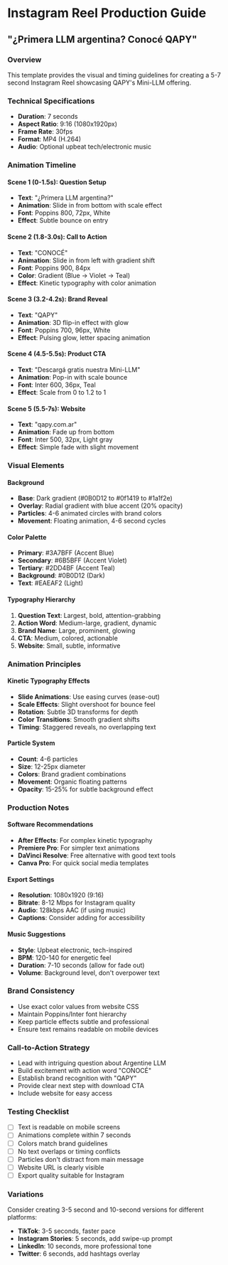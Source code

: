 # Instagram Reel Production Guide
## "¿Primera LLM argentina? Conocé QAPY"

### Overview
This template provides the visual and timing guidelines for creating a 5-7 second Instagram Reel showcasing QAPY's Mini-LLM offering.

### Technical Specifications
- **Duration**: 7 seconds
- **Aspect Ratio**: 9:16 (1080x1920px)
- **Frame Rate**: 30fps
- **Format**: MP4 (H.264)
- **Audio**: Optional upbeat tech/electronic music

### Animation Timeline

#### Scene 1 (0-1.5s): Question Setup
- **Text**: "¿Primera LLM argentina?"
- **Animation**: Slide in from bottom with scale effect
- **Font**: Poppins 800, 72px, White
- **Effect**: Subtle bounce on entry

#### Scene 2 (1.8-3.0s): Call to Action
- **Text**: "CONOCÉ"
- **Animation**: Slide in from left with gradient shift
- **Font**: Poppins 900, 84px
- **Color**: Gradient (Blue → Violet → Teal)
- **Effect**: Kinetic typography with color animation

#### Scene 3 (3.2-4.2s): Brand Reveal
- **Text**: "QAPY"
- **Animation**: 3D flip-in effect with glow
- **Font**: Poppins 700, 96px, White
- **Effect**: Pulsing glow, letter spacing animation

#### Scene 4 (4.5-5.5s): Product CTA
- **Text**: "Descargá gratis nuestra Mini-LLM"
- **Animation**: Pop-in with scale bounce
- **Font**: Inter 600, 36px, Teal
- **Effect**: Scale from 0 to 1.2 to 1

#### Scene 5 (5.5-7s): Website
- **Text**: "qapy.com.ar"
- **Animation**: Fade up from bottom
- **Font**: Inter 500, 32px, Light gray
- **Effect**: Simple fade with slight movement

### Visual Elements

#### Background
- **Base**: Dark gradient (#0B0D12 to #0f1419 to #1a1f2e)
- **Overlay**: Radial gradient with blue accent (20% opacity)
- **Particles**: 4-6 animated circles with brand colors
- **Movement**: Floating animation, 4-6 second cycles

#### Color Palette
- **Primary**: #3A7BFF (Accent Blue)
- **Secondary**: #6B5BFF (Accent Violet)  
- **Tertiary**: #2DD4BF (Accent Teal)
- **Background**: #0B0D12 (Dark)
- **Text**: #EAEAF2 (Light)

#### Typography Hierarchy
1. **Question Text**: Largest, bold, attention-grabbing
2. **Action Word**: Medium-large, gradient, dynamic
3. **Brand Name**: Large, prominent, glowing
4. **CTA**: Medium, colored, actionable
5. **Website**: Small, subtle, informative

### Animation Principles

#### Kinetic Typography Effects
- **Slide Animations**: Use easing curves (ease-out)
- **Scale Effects**: Slight overshoot for bounce feel
- **Rotation**: Subtle 3D transforms for depth
- **Color Transitions**: Smooth gradient shifts
- **Timing**: Staggered reveals, no overlapping text

#### Particle System
- **Count**: 4-6 particles
- **Size**: 12-25px diameter
- **Colors**: Brand gradient combinations
- **Movement**: Organic floating patterns
- **Opacity**: 15-25% for subtle background effect

### Production Notes

#### Software Recommendations
- **After Effects**: For complex kinetic typography
- **Premiere Pro**: For simpler text animations
- **DaVinci Resolve**: Free alternative with good text tools
- **Canva Pro**: For quick social media templates

#### Export Settings
- **Resolution**: 1080x1920 (9:16)
- **Bitrate**: 8-12 Mbps for Instagram quality
- **Audio**: 128kbps AAC (if using music)
- **Captions**: Consider adding for accessibility

#### Music Suggestions
- **Style**: Upbeat electronic, tech-inspired
- **BPM**: 120-140 for energetic feel
- **Duration**: 7-10 seconds (allow for fade out)
- **Volume**: Background level, don't overpower text

### Brand Consistency
- Use exact color values from website CSS
- Maintain Poppins/Inter font hierarchy
- Keep particle effects subtle and professional
- Ensure text remains readable on mobile devices

### Call-to-Action Strategy
- Lead with intriguing question about Argentine LLM
- Build excitement with action word "CONOCÉ"
- Establish brand recognition with "QAPY"
- Provide clear next step with download CTA
- Include website for easy access

### Testing Checklist
- [ ] Text is readable on mobile screens
- [ ] Animations complete within 7 seconds
- [ ] Colors match brand guidelines
- [ ] No text overlaps or timing conflicts
- [ ] Particles don't distract from main message
- [ ] Website URL is clearly visible
- [ ] Export quality suitable for Instagram

### Variations
Consider creating 3-5 second and 10-second versions for different platforms:
- **TikTok**: 3-5 seconds, faster pace
- **Instagram Stories**: 5 seconds, add swipe-up prompt
- **LinkedIn**: 10 seconds, more professional tone
- **Twitter**: 6 seconds, add hashtags overlay